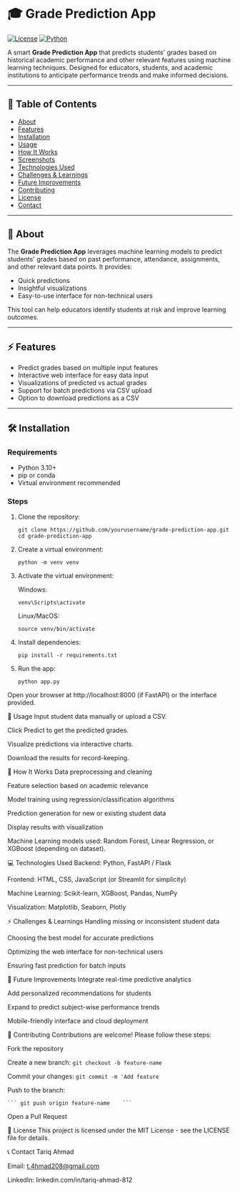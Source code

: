 # 🎓 Grade Prediction App

[![License](https://img.shields.io/badge/license-MIT-blue.svg)](LICENSE)
[![Python](https://img.shields.io/badge/python-3.10+-blue.svg)](https://www.python.org/)

A smart **Grade Prediction App** that predicts students' grades based on historical academic performance and other relevant features using machine learning techniques. Designed for educators, students, and academic institutions to anticipate performance trends and make informed decisions.

---

## 📌 Table of Contents

- [About](#about)
- [Features](#features)
- [Installation](#installation)
- [Usage](#usage)
- [How It Works](#how-it-works)
- [Screenshots](#screenshots)
- [Technologies Used](#technologies-used)
- [Challenges & Learnings](#challenges--learnings)
- [Future Improvements](#future-improvements)
- [Contributing](#contributing)
- [License](#license)
- [Contact](#contact)

---

## 🌟 About

The **Grade Prediction App** leverages machine learning models to predict students' grades based on past performance, attendance, assignments, and other relevant data points. It provides:

- Quick predictions
- Insightful visualizations
- Easy-to-use interface for non-technical users

This tool can help educators identify students at risk and improve learning outcomes.

---

## ⚡ Features

- Predict grades based on multiple input features
- Interactive web interface for easy data input
- Visualizations of predicted vs actual grades
- Support for batch predictions via CSV upload
- Option to download predictions as a CSV

---

## 🛠 Installation

### Requirements

- Python 3.10+
- pip or conda
- Virtual environment recommended

### Steps

1. Clone the repository:
    ```
    git clone https://github.com/yourusername/grade-prediction-app.git
    cd grade-prediction-app
    ```
2. Create a virtual environment:
    ```
    python -m venv venv
    ```

3. Activate the virtual environment:

    Windows:
    ```
    venv\Scripts\activate
    ```

    Linux/MacOS:
    ```
    source venv/bin/activate
    ```

4. Install dependencies:

    ```
    pip install -r requirements.txt
    ```

5. Run the app:
    ```
    python app.py
    ```

Open your browser at http://localhost:8000 (if FastAPI) or the interface provided.

🎯 Usage
Input student data manually or upload a CSV.

Click Predict to get the predicted grades.

Visualize predictions via interactive charts.

Download the results for record-keeping.

🧠 How It Works
Data preprocessing and cleaning

Feature selection based on academic relevance

Model training using regression/classification algorithms

Prediction generation for new or existing student data

Display results with visualization

Machine Learning models used: Random Forest, Linear Regression, or XGBoost (depending on dataset).


💻 Technologies Used
Backend: Python, FastAPI / Flask

Frontend: HTML, CSS, JavaScript (or Streamlit for simplicity)

Machine Learning: Scikit-learn, XGBoost, Pandas, NumPy

Visualization: Matplotlib, Seaborn, Plotly

⚡ Challenges & Learnings
Handling missing or inconsistent student data

Choosing the best model for accurate predictions

Optimizing the web interface for non-technical users

Ensuring fast prediction for batch inputs

🚀 Future Improvements
Integrate real-time predictive analytics

Add personalized recommendations for students

Expand to predict subject-wise performance trends

Mobile-friendly interface and cloud deployment

🤝 Contributing
Contributions are welcome! Please follow these steps:

Fork the repository

Create a new branch: 
    ```git checkout -b feature-name    ```

Commit your changes:
    ```
    git commit -m 'Add feature    ```

Push to the branch:

    ``` git push origin feature-name    ```

Open a Pull Request

📄 License
This project is licensed under the MIT License - see the LICENSE file for details.

📞 Contact
Tariq Ahmad

Email: t.4hmad208@gmail.com

LinkedIn: linkedin.com/in/tariq-ahmad-812
